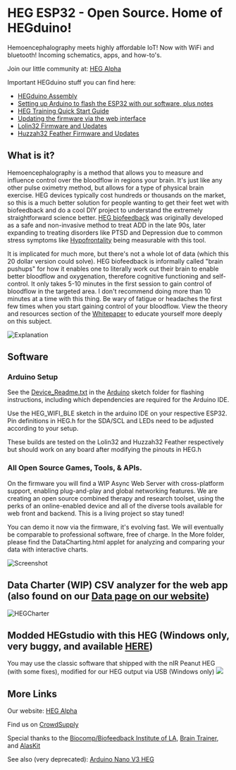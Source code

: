 # HEG ESP32 - Open Source. Home of HEGduino!
Hemoencephalography meets highly affordable IoT! Now with WiFi and bluetooth! Incoming schematics, apps, and how-to's.

Join our little community at: [HEG Alpha](https://hegalpha.com)

Important HEGduino stuff you can find here:
- [HEGduino Assembly](https://github.com/moothyknight/HEG_ESP32/blob/master/Guides/HEGduino%20Assembly%20Guide.pdf)
- [Setting up Arduino to flash the ESP32 with our software, plus notes](https://github.com/moothyknight/HEG_ESP32/blob/master/Device_README.txt)
- [HEG Training Quick Start Guide](https://github.com/moothyknight/HEG_ESP32/blob/master/Guides/HEG%20Training%20Quick%20Start%20Guide.pdf)
- [Updating the firmware via the web interface](https://github.com/moothyknight/HEG_ESP32/blob/master/Guides/How%20To%20Update.pdf)
- [Lolin32 Firmware and Updates](https://github.com/moothyknight/HEG_ESP32/tree/master/Device%20Drivers/HEG_WIFI_BLE_Lolin32)
- [Huzzah32 Feather Firmware and Updates](https://github.com/moothyknight/HEG_ESP32/tree/master/Device%20Drivers/HEG_WIFI_BLE_Feather)
## What is it?
Hemoencephalography is a method that allows you to measure and influence control over the bloodflow in regions your brain. It's just like any other pulse oximetry method, but allows for a type of physical brain exercise. HEG devices typically cost hundreds or thousands on the market, so this is a much better solution for people wanting to get their feet wet with biofeedback and do a cool DIY project to understand the extremely straightforward science better. [HEG biofeedback](https://en.wikipedia.org/wiki/Hemoencephalography) was originally developed as a safe and non-invasive method to treat ADD in the late 90s, later expanding to treating disorders like PTSD and Depression due to common stress symptoms like [Hypofrontality](https://en.wikipedia.org/wiki/Hypofrontality) being measurable with this tool. 

It is implicated for much more, but there's not a whole lot of data (which this 20 dollar version could solve). HEG biofeedback is informally called "brain pushups" for how it enables one to literally work out their brain to enable better bloodflow and oxygenation, therefore cognitive functioning and self-control. It only takes 5-10 minutes in the first session to gain control of bloodflow in the targeted area. I don't recommend doing more than 10 minutes at a time with this thing. Be wary of fatigue or headaches the first few times when you start gaining control of your bloodflow. View the theory and resources section of the [Whitepaper](https://github.com/moothyknight/HEG_ESP32/blob/master/HEG%20Whitepaper.pdf) to educate yourself more deeply on this subject.

![Explanation](https://raw.githubusercontent.com/moothyknight/HEG_Arduino/master/Pics/HEGExplained.png)

## Software

### Arduino Setup
See the [Device_Readme.txt](https://github.com/moothyknight/HEG_ESP32/blob/master/Device_README.txt) in the [Arduino](https://www.arduino.cc/en/Main/Software) sketch folder for flashing instructions, including which dependencies are required for the Arduino IDE.

Use the HEG_WIFI_BLE sketch in the arduino IDE on your respective ESP32. Pin definitions in HEG.h for the SDA/SCL and LEDs need to be adjusted according to your setup. 

These builds are tested on the Lolin32 and Huzzah32 Feather respectively but should work on any board after modifying the pinouts in HEG.h

### All Open Source Games, Tools, & APIs.
On the firmware you will find a WIP Async Web Server with cross-platform support, enabling plug-and-play and global networking features. We are creating an open source combined therapy and research toolset, using the perks of an online-enabled device and all of the diverse tools available for web front and backend. This is a living project so stay tuned!

You can demo it now via the firmware, it's evolving fast. We will eventually be comparable to professional software, free of charge. In the More folder, please find the DataCharting.html applet for analyzing and comparing your data with interactive charts.

![Screenshot](https://github.com/moothyknight/HEG_ESP32/blob/master/Pictures/HEGwebAPI.png?raw=true)

## Data Charter (WIP) CSV analyzer for the web app (also found on our [Data page on our website](https://hegalpha.com))
![HEGCharter](https://github.com/moothyknight/HEG_ESP32/blob/master/Pictures/datacharter.PNG?raw=true)

## Modded HEGstudio with this HEG (Windows only, very buggy, and available [HERE](https://github.com/moothyknight/HEGstudio-Fork-HEGduino))
You may use the classic software that shipped with the nIR Peanut HEG (with some fixes), modified for our HEG output via USB (Windows only)
![](https://raw.githubusercontent.com/moothyknight/HEG_ESP32/master/Pictures/20190211_201736.PNG)


## More Links
Our website: [HEG Alpha](https://hegalpha.com)

Find us on [CrowdSupply](https://crowdsupply.com/alaskit/hegduino)

Special thanks to the [Biocomp/Biofeedback Institute of LA](https://www.biocompresearch.org/), [Brain Trainer](https://brain-trainer.com/), and [AlasKit](https://alaskit.net)

See also (very deprecated):
[Arduino Nano V3 HEG](https://github.com/moothyknight/HEG_Arduino)

